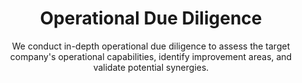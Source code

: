 ---
layout: sub-industry
parent: Private Equity
order: 2
title: "Operational Due Diligence"
subtitle: "We conduct in-depth operational due diligence to assess the target company's operational capabilities, identify improvement areas, and validate potential synergies."
  
challenges:
  - "Assessing the operational health of target companies"
  - "Identifying hidden operational risks and opportunities"
  - "Quantifying potential synergies accurately"
  - "Aligning operational strategies with investment goals"
  
solutions:
  - title: "Operational Assessment"
    content:
      - "Comprehensive review of existing processes and systems"
      - "Benchmarking against industry standards"
      - "Identifying operational strengths and weaknesses"
  - title: "Synergy Identification and Validation"
    content:
      - "Quantifying cost-saving opportunities"
      - "Assessing revenue enhancement potential"
      - "Validating integration feasibility and impact"
  - title: "Risk Assessment and Mitigation"
    content:
      - "Identifying operational risks pre and post-acquisition"
      - "Developing strategies to mitigate identified risks"
      - "Creating contingency plans for critical operational areas"
  
outcomes:
  - "Thorough understanding of target company's operational capabilities"
  - "Accurate identification and quantification of synergies"
  - "Mitigated operational risks leading to smoother integrations"
  - "Informed investment decisions based on robust operational insights"
  
why_choose:
  - "Deep Operational Expertise: Extensive experience in conducting operational due diligence for PE firms."
  - "Analytical Rigor: Utilizing advanced analytics to uncover hidden insights and synergies."
  - "Comprehensive Review: Covering all aspects of operations from processes to systems and culture."
  - "Strategic Alignment: Ensuring operational strategies align with your investment objectives."
  - "Proven Methodologies: Employing tested frameworks for accurate and reliable assessments."
  
cta: "Need a detailed operational analysis for your next acquisition? Contact SLKone today to discover how our Operational Due Diligence services can provide the insights you need for informed investment decisions."
icon: "fa-magnifying-glass"
---
